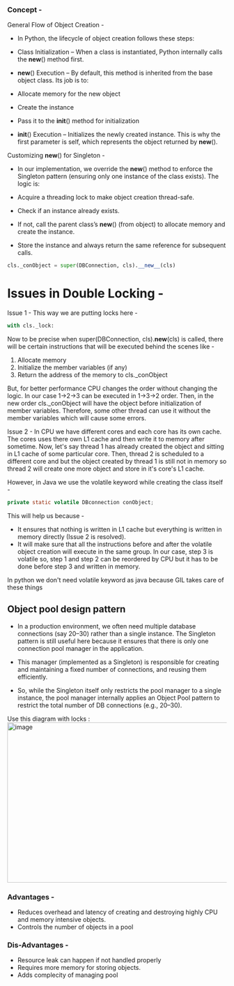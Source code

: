### Concept - 
General Flow of Object Creation - 

- In Python, the lifecycle of object creation follows these steps:

- Class Initialization – When a class is instantiated, Python internally calls the __new__() method first.

- __new__() Execution – By default, this method is inherited from the base object class. Its job is to:

- Allocate memory for the new object

- Create the instance

- Pass it to the __init__() method for initialization

- __init__() Execution – Initializes the newly created instance. This is why the first parameter is self, which represents the object returned by __new__().

Customizing __new__() for Singleton -

- In our implementation, we override the __new__() method to enforce the Singleton pattern (ensuring only one instance of the class exists). The logic is:

- Acquire a threading lock to make object creation thread-safe.

- Check if an instance already exists.

- If not, call the parent class’s __new__() (from object) to allocate memory and create the instance.

- Store the instance and always return the same reference for subsequent calls. 


```python
cls._conObject = super(DBConnection, cls).__new__(cls)
```

# Issues in Double Locking -
Issue 1 - 
This way we are putting locks here - 

```python
with cls._lock:
```
Now to be precise when super(DBConnection, cls).__new__(cls) is called, there will be certain instructions that will be executed behind the scenes like - 
1) Allocate memory
2) Initialize the member variables (if any)
3) Return the address of the memory to cls._conObject

But, for better performance CPU changes the order without changing the logic. In our case 1->2->3 can be executed in 1->3->2 order. Then, in the new order cls._conObject will have the object before initialization of member variables. Therefore, some other thread can use it without the member variables which will cause some errors. 

Issue 2 -
In CPU we have different cores and each core has its own cache. The cores uses there own L1 cache and then write it to memory after sometime. Now, let's say thread 1 has already created the object and sitting in L1 cache of some particular core. Then, thread 2 is scheduled to a different core and but the object created by thread 1 is still not in memory so thread 2 will create one more object and store in it's core's L1 cache. 


However, in Java we use the volatile keyword while creating the class itself - 
```java
private static volatile DBconnection conObject;
```

This will help us because - 
- It ensures that nothing is written in L1 cache but everything is written in memory directly (Issue 2 is resolved).
- It will make sure that all the instructions before and after the volatile object creation will execute in the same group. In our case, step 3 is volatile so, step 1 and step 2 can be reordered by CPU but it has to be done before step 3 and written in memory.

In python we don't need volatile keyword as java because GIL takes care of these things

## Object pool design pattern

- In a production environment, we often need multiple database connections (say 20–30) rather than a single instance. The Singleton pattern is still useful here because it ensures that there is only one connection pool manager in the application.

- This manager (implemented as a Singleton) is responsible for creating and maintaining a fixed number of connections, and reusing them efficiently.

- So, while the Singleton itself only restricts the pool manager to a single instance, the pool manager internally applies an Object Pool pattern to restrict the total number of DB connections (e.g., 20–30).

Use this diagram with locks :
<img width="979" height="367" alt="image" src="https://github.com/user-attachments/assets/37ffd3f9-20ed-46d8-a525-dde024527877" />

### Advantages -
- Reduces overhead and latency of creating and destroying highly CPU and memory intensive objects.
- Controls the number of objects in a pool

### Dis-Advantages - 
- Resource leak can happen if not handled properly
- Requires more memory for storing objects.
- Adds complecity of managing pool
